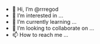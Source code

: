 - 👋 Hi, I’m @rrregod
- 👀 I’m interested in ...
- 🌱 I’m currently learning ...
- 💞️ I’m looking to collaborate on ...
- 📫 How to reach me ...

<!---
rrregod/rrregod is a ✨ special ✨ repository because its `README.md` (this file) appears on your GitHub profile.
You can click the Preview link to take a look at your changes.
--->
